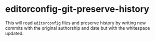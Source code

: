 # editorconfig-git-preserve-history

This will read `editorconfig` files and preserve history by writing new commits with the original authorship and date but with the 
whitespace updated.
